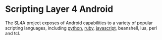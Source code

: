 Scripting Layer 4 Android
=========================

The SL4A project exposes of Android capabilities to a variety of popular scripting languages, including [python](./python.html), [ruby](./ruby.html), [javascript](./javascript.html), beanshell, lua, perl and tcl.
